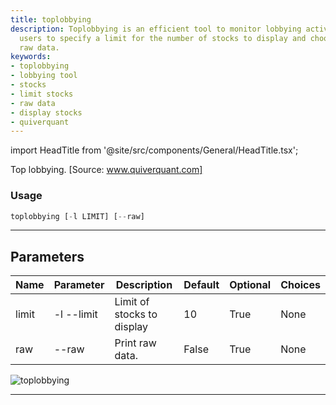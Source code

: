 ```yaml
---
title: toplobbying
description: Toplobbying is an efficient tool to monitor lobbying activities. It allows
  users to specify a limit for the number of stocks to display and choose to print
  raw data.
keywords:
- toplobbying
- lobbying tool
- stocks
- limit stocks
- raw data
- display stocks
- quiverquant
---
```


import HeadTitle from '@site/src/components/General/HeadTitle.tsx';

<HeadTitle title="stocks /gov/toplobbying - Reference | OpenBB Terminal Docs" />

Top lobbying. [Source: www.quiverquant.com]

### Usage

```python wordwrap
toplobbying [-l LIMIT] [--raw]
```

---

## Parameters

| Name | Parameter | Description | Default | Optional | Choices |
| ---- | --------- | ----------- | ------- | -------- | ------- |
| limit | -l  --limit | Limit of stocks to display | 10 | True | None |
| raw | --raw | Print raw data. | False | True | None |

![toplobbying](https://user-images.githubusercontent.com/46355364/154266510-5e46cafe-f4b6-4fa2-9b87-6ae5e1f1a726.png)

---
